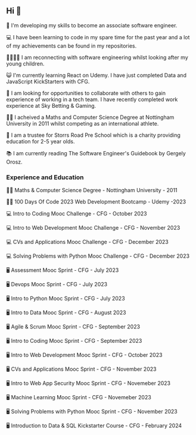 ## Hi 👋

👋 I'm developing my skills to become an associate software engineer.

💻 I have been learning to code in my spare time for the past year and a lot of my achievements can be found in my repositories.

👨‍👩‍👧‍👦 I am reconnecting with software engineering whilst looking after my young children.

😺 I'm currently learning React on Udemy. I have just completed Data and JavaScript KickStarters with CFG.

🤝 I am looking for opportunities to collaborate with others to gain experience of working in a tech team. I have recently completed work experience at Sky Betting & Gaming.

👩‍🎓 I acheived a Maths and Computer Science Degree at Nottingham University in 2011 whilst competing as an international athlete.

💖 I am a trustee for Storrs Road Pre School which is a charity providing education for 2-5 year olds.

📚 I am currently reading The Software Engineer's Guidebook by Gergely Orosz.

### Experience and Education
👩‍🎓 Maths & Computer Science Degree - Nottingham University - 2011

👩‍🏫 100 Days Of Code 2023 Web Development Bootcamp - Udemy -2023

💻 Intro to Coding Mooc Challenge - CFG - October 2023

💻 Intro to Web Development Mooc Challenge - CFG - November 2023

💻 CVs and Applications Mooc Challenge - CFG - December 2023

💻 Solving Problems with Python Mooc Challenge - CFG - December 2023

🖥 Assessment Mooc Sprint - CFG - July 2023

🖥 Devops Mooc Sprint - CFG - July 2023

🖥 Intro to Python Mooc Sprint - CFG - July 2023

🖥 Intro to Data Mooc Sprint - CFG - August 2023

🖥 Agile & Scrum Mooc Sprint - CFG - September 2023

🖥 Intro to Coding Mooc Sprint - CFG - September 2023

🖥 Intro to Web Development Mooc Sprint - CFG - October 2023

🖥 CVs and Applications Mooc Sprint - CFG - November 2023

🖥 Intro to Web App Security Mooc Sprint - CFG - Novemeber 2023

🖥 Machine Learning Mooc Sprint - CFG - Novemeber 2023

🖥 Solving Problems with Python Mooc Sprint - CFG - November 2023

🖥 Introduction to Data & SQL Kickstarter Course - CFG - February 2024
